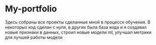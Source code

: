 # My-portfolio
Здесь собраны все проекты сделанные мной в процессе обучения. В некоторых код сделан с нуля, в других была база кода и я создавал новые признаки в данных, строил новые модели ml, улучшал метрики для лучшей работы модели
